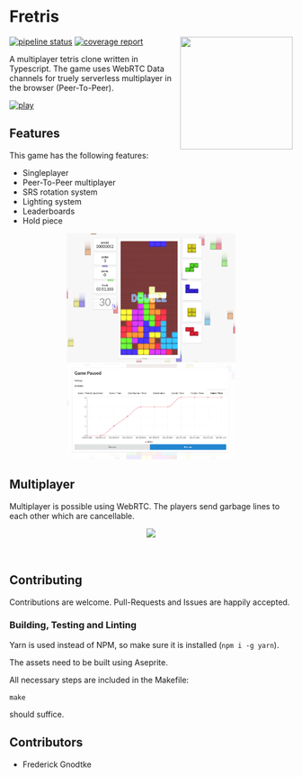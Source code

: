 # Fretris 

<img align="right" width="200" height="200" src="https://raw.githubusercontent.com/Prior99/tetris/master/images/logo.png">

[![pipeline status](https://gitlab.com/prior99/tetris/badges/master/pipeline.svg)](https://github.com/Prior99/tetris)
[![coverage report](https://gitlab.com/prior99/tetris/badges/master/coverage.svg)](https://github.com/Prior99/tetris)

A multiplayer tetris clone written in Typescript.
The game uses WebRTC Data channels for truely serverless multiplayer in the browser (Peer-To-Peer).

[![play](https://raw.githubusercontent.com/Prior99/tetris/master/images/button.png)](https://prior99.gitlab.io/tetris)

## Features

This game has the following features:

 * Singleplayer
 * Peer-To-Peer multiplayer
 * SRS rotation system
 * Lighting system
 * Leaderboards
 * Hold piece

<p align="center">
    <img width="300" src="https://raw.githubusercontent.com/Prior99/tetris/master/images/screenshot-1.png">
    <img width="300" src="https://raw.githubusercontent.com/Prior99/tetris/master/images/screenshot-2.png">
</p>

## Multiplayer

Multiplayer is possible using WebRTC. The players send garbage lines to each other which are cancellable.

<p align="center">
    <img width="600" src="https://raw.githubusercontent.com/Prior99/tetris/master/images/screenshot-4.png">
</p>

<br>

## Contributing

Contributions are welcome. Pull-Requests and Issues are happily accepted.

### Building, Testing and Linting

Yarn is used instead of NPM, so make sure it is installed (`npm i -g yarn`).

The assets need to be built using Aseprite.

All necessary steps are included in the Makefile:

```
make
```

should suffice.


## Contributors

 - Frederick Gnodtke
